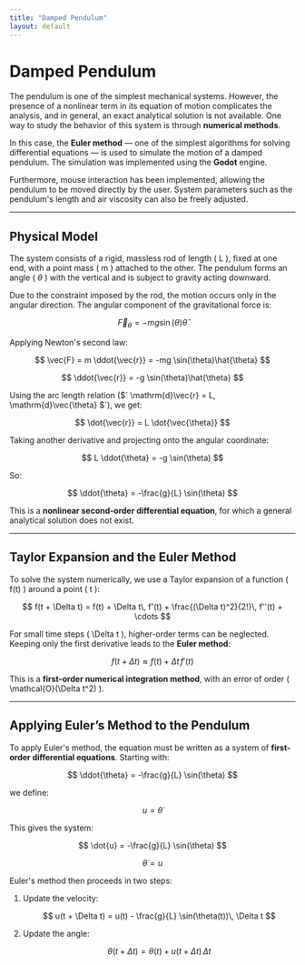 ```yaml
---
title: "Damped Pendulum"
layout: default
---
```


<!-- Enables MathJax -->
<script type="text/javascript" async
  src="https://cdn.jsdelivr.net/npm/mathjax@3/es5/tex-mml-chtml.js">
</script>

# Damped Pendulum

The pendulum is one of the simplest mechanical systems. However, the presence of a nonlinear term in its equation of motion complicates the analysis, and in general, an exact analytical solution is not available. One way to study the behavior of this system is through **numerical methods**.

In this case, the **Euler method** — one of the simplest algorithms for solving differential equations — is used to simulate the motion of a damped pendulum. The simulation was implemented using the **Godot** engine.

Furthermore, mouse interaction has been implemented, allowing the pendulum to be moved directly by the user. System parameters such as the pendulum's length and air viscosity can also be freely adjusted.

---

## Physical Model

The system consists of a rigid, massless rod of length \( L \), fixed at one end, with a point mass \( m \) attached to the other. The pendulum forms an angle ( $\theta$ ) with the vertical and is subject to gravity acting downward.

Due to the constraint imposed by the rod, the motion occurs only in the angular direction. The angular component of the gravitational force is:

$$
\vec{F}_\theta = -mg \sin(\theta)\hat{\theta}
$$

Applying Newton's second law:

$$
\vec{F} = m \ddot{\vec{r}} = -mg \sin(\theta)\hat{\theta}
$$

$$
\ddot{\vec{r}} = -g \sin(\theta)\hat{\theta}
$$

Using the arc length relation ($´ \mathrm{d}\vec{r} = L\, \mathrm{d}\vec{\theta} $´), we get:

$$
\dot{\vec{r}} = L \dot{\vec{\theta}}
$$

Taking another derivative and projecting onto the angular coordinate:

$$
L \ddot{\theta} = -g \sin(\theta)
$$

So:

$$
\ddot{\theta} = -\frac{g}{L} \sin(\theta)
$$

This is a **nonlinear second-order differential equation**, for which a general analytical solution does not exist.

---

## Taylor Expansion and the Euler Method

To solve the system numerically, we use a Taylor expansion of a function \( f(t) \) around a point \( t \):

$$
f(t + \Delta t) = f(t) + \Delta t\, f'(t) + \frac{(\Delta t)^2}{2!}\, f''(t) + \cdots
$$

For small time steps \( \Delta t \), higher-order terms can be neglected. Keeping only the first derivative leads to the **Euler method**:

$$
f(t + \Delta t) \approx f(t) + \Delta t\, f'(t)
$$

This is a **first-order numerical integration method**, with an error of order \( \mathcal{O}(\Delta t^2) \).

---

## Applying Euler’s Method to the Pendulum

To apply Euler's method, the equation must be written as a system of **first-order differential equations**. Starting with:

$$
\ddot{\theta} = -\frac{g}{L} \sin(\theta)
$$

we define:

$$
u = \dot{\theta}
$$

This gives the system:

$$
\dot{u} = -\frac{g}{L} \sin(\theta)
$$

$$
\dot{\theta} = u
$$

Euler's method then proceeds in two steps:

1. Update the velocity:

   $$
   u(t + \Delta t) = u(t) - \frac{g}{L} \sin(\theta(t))\, \Delta t
   $$

2. Update the angle:

   $$
   \theta(t + \Delta t) = \theta(t) + u(t + \Delta t)\, \Delta t
   $$
